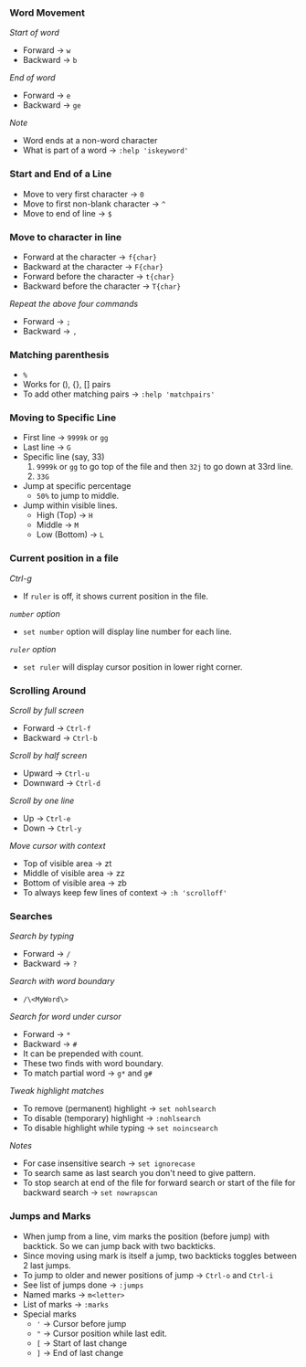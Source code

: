 ### Word Movement
*Start of word*
- Forward → `w`
- Backward → `b`

*End of word*
- Forward → `e`
- Backward → `ge`

*Note*
- Word ends at a non-word character
- What is part of a word → `:help 'iskeyword'`

### Start and End of a Line
- Move to very first character → `0`
- Move to first non-blank character → `^`
- Move to end of line → `$`

### Move to character in line
- Forward at the character → `f{char}`
- Backward at the character → `F{char}`
- Forward before the character → `t{char}`
- Backward before the character → `T{char}`

*Repeat the above four commands*
- Forward → `;`
- Backward → `,`

### Matching parenthesis
- `%`
- Works for (), {}, [] pairs
- To add other matching pairs → `:help 'matchpairs'`

### Moving to Specific Line
- First line → `9999k` or `gg`
- Last line → `G`
- Specific line (say, 33)
	1. `9999k` or `gg` to go top of the file and then `32j` to go down at 33rd line.
	2. `33G`
- Jump at specific percentage
	- `50%` to jump to middle.
- Jump within visible lines.
	- High (Top) → `H`
	- Middle → `M`
	- Low (Bottom) → `L`

### Current position in a file
*Ctrl-g*
- If `ruler` is off, it shows current position in the file.

*`number` option*
- `set number` option will display line number for each line.

*`ruler` option*
- `set ruler` will display cursor position in lower right corner.

### Scrolling Around
*Scroll by full screen* 
- Forward → `Ctrl-f`
- Backward → `Ctrl-b`

*Scroll by half screen* 
- Upward → `Ctrl-u`
- Downward → `Ctrl-d`

*Scroll by one line*
- Up → `Ctrl-e`
- Down → `Ctrl-y`

*Move cursor with context*
- Top of visible area → zt
- Middle of visible area → zz
- Bottom of visible area → zb
- To always keep few lines of context → `:h 'scrolloff'`

### Searches
*Search by typing*
- Forward → `/`
- Backward → `?`

*Search with word boundary*
- `/\<MyWord\>`

*Search for word under cursor*
- Forward → `*`
- Backward → `#`
- It can be prepended with count.
- These two finds with word boundary.
- To match partial word → `g*` and `g#`

*Tweak highlight matches*
- To remove (permanent) highlight → `set nohlsearch`
- To disable (temporary) highlight → `:nohlsearch`
- To disable highlight while typing → `set noincsearch`

*Notes*
- For case insensitive search → `set ignorecase`
- To search same as last search you don't need to give pattern.
- To stop search at end of the file for forward search or start of the file for backward search → `set nowrapscan`

### Jumps and Marks
- When jump from a line, vim marks the position (before jump) with backtick. So we can jump back with two backticks.
- Since moving using mark is itself a jump, two backticks toggles between 2 last jumps.
- To jump to older and newer positions of jump → `Ctrl-o` and `Ctrl-i`
- See list of jumps done → `:jumps`
- Named marks → `m<letter>`
- List of marks → `:marks`
- Special marks
	- `'` → Cursor before jump
	- `"` → Cursor position while last edit.
	- `[` → Start of last change
	- `]` → End of last change
